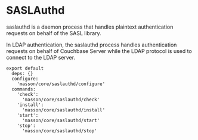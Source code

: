 
# SASLAuthd

saslauthd is a daemon process that handles plaintext authentication requests on 
behalf of the SASL library.

In LDAP authentication, the saslauthd process handles authentication requests 
on behalf of Couchbase Server while the LDAP protocol is used to connect to the 
LDAP server. 

    export default
      deps: {}
      configure:
        'masson/core/saslauthd/configure'
      commands:
        'check':
          'masson/core/saslauthd/check'
        'install':
          'masson/core/saslauthd/install'
        'start':
          'masson/core/saslauthd/start'
        'stop':
          'masson/core/saslauthd/stop'
